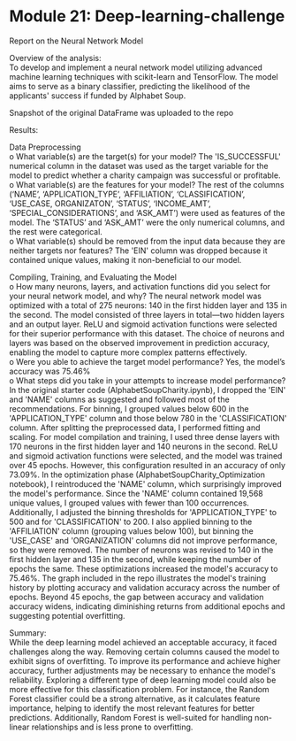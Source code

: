 # Module 21: Deep-learning-challenge <br>

Report on the Neural Network Model <br>

Overview of the analysis: <br>
To develop and implement a neural network model utilizing advanced machine learning techniques with scikit-learn and TensorFlow. The model aims to serve as a binary classifier, predicting the likelihood of the applicants' success if funded by Alphabet Soup.<br>

Snapshot of the original DataFrame was uploaded to the repo <br>
 
Results: <br>

Data Preprocessing<br>
o	What variable(s) are the target(s) for your model? The 'IS_SUCCESSFUL' numerical column in the dataset was used as the target variable for the model to predict whether a charity campaign was successful or profitable.<br>
o	What variable(s) are the features for your model? The rest of the columns (‘NAME’, ‘APPLICATION_TYPE’, ‘AFFILIATION’, ‘CLASSIFICATION’, ‘USE_CASE, ORGANIZATON’, ‘STATUS’, ‘INCOME_AMT’, ‘SPECIAL_CONSIDERATIONS’, and ‘ASK_AMT’) were used as features of the model. The ‘STATUS’ and ‘ASK_AMT’ were the only numerical columns, and the rest were categorical.<br>
o	What variable(s) should be removed from the input data because they are neither targets nor features? The 'EIN' column was dropped because it contained unique values, making it non-beneficial to our model.<br>

Compiling, Training, and Evaluating the Model<br>
o	How many neurons, layers, and activation functions did you select for your neural network model, and why? The neural network model was optimized with a total of 275 neurons: 140 in the first hidden layer and 135 in the second. The model consisted of three layers in total—two hidden layers and an output layer. ReLU and sigmoid activation functions were selected for their superior performance with this dataset. The choice of neurons and layers was based on the observed improvement in prediction accuracy, enabling the model to capture more complex patterns effectively.<br>
o	Were you able to achieve the target model performance? Yes, the model’s accuracy was 75.46%<br>
o	What steps did you take in your attempts to increase model performance? In the original starter code (AlphabetSoupCharity.ipynb), I dropped the 'EIN' and 'NAME' columns as suggested and followed most of the recommendations. For binning, I grouped values below 600 in the 'APPLICATION_TYPE' column and those below 780 in the 'CLASSIFICATION' column. After splitting the preprocessed data, I performed fitting and scaling. For model compilation and training, I used three dense layers with 170 neurons in the first hidden layer and 140 neurons in the second. ReLU and sigmoid activation functions were selected, and the model was trained over 45 epochs. However, this configuration resulted in an accuracy of only 73.09%. In the optimization phase (AlphabetSoupCharity_Optimization notebook), I reintroduced the 'NAME' column, which surprisingly improved the model's performance. Since the 'NAME' column contained 19,568 unique values, I grouped values with fewer than 100 occurrences. Additionally, I adjusted the binning thresholds for 'APPLICATION_TYPE' to 500 and for 'CLASSIFICATION' to 200. I also applied binning to the 'AFFILIATION' column (grouping values below 100), but binning the 'USE_CASE' and 'ORGANIZATION' columns did not improve performance, so they were removed. The number of neurons was revised to 140 in the first hidden layer and 135 in the second, while keeping the number of epochs the same. These optimizations increased the model's accuracy to 75.46%. The graph included in the repo illustrates the model's training history by plotting accuracy and validation accuracy across the number of epochs. Beyond 45 epochs, the gap between accuracy and validation accuracy widens, indicating diminishing returns from additional epochs and suggesting potential overfitting. <br>

Summary: <br>
While the deep learning model achieved an acceptable accuracy, it faced challenges along the way. Removing certain columns caused the model to exhibit signs of overfitting. To improve its performance and achieve higher accuracy, further adjustments may be necessary to enhance the model's reliability. Exploring a different type of deep learning model could also be more effective for this classification problem. For instance, the Random Forest classifier could be a strong alternative, as it calculates feature importance, helping to identify the most relevant features for better predictions. Additionally, Random Forest is well-suited for handling non-linear relationships and is less prone to overfitting.<br>
